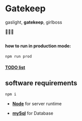 # Gatekeep

gaslight, **gatekeep**, girlboss

💅💅💅

##

#### how to run in production mode:

```sh
npm run prod
```

#### [TODO list](./TODO.md)

## software requirements

```sh
npm i
```

- [**Node**](https://nodejs.org/en) for server runtime

- [**mySql**](https://dev.mysql.com/downloads/installer/) for Database
